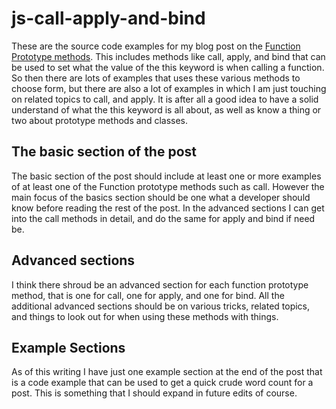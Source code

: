 # js-call-apply-and-bind

These are the source code examples for my blog post on the [Function Prototype methods](https://dustinpfister.github.io/2017/09/21/js-call-apply-and-bind/). This includes methods like call, apply, and bind that can be used to set what the value of the this keyword is when calling a function. So then there are lots of examples that uses these various methods to choose form, but there are also a lot of examples in which I am just touching on related topics to call, and apply. It is after all a good idea to have a solid understand of what the this keyword is all about, as well as know a thing or two about prototype methods and classes.

## The basic section of the post

The basic section of the post should include at least one or more examples of at least one of the Function prototype methods such as call. However the main focus of the basics section should be one what a developer should know before reading the rest of the post. In the advanced sections I can get into the call methods in detail, and do the same for apply and bind if need be.

## Advanced sections

I think there shroud be an advanced section for each function prototype method, that is one for call, one for apply, and one for bind. All the additional advanced sections should be on various tricks, related topics, and things to look out for when using these methods with things.

## Example Sections

As of this writing I have just one example section at the end of the post that is a code example that can be used to get a quick crude word count for a post. This is something that I should expand in future edits of course.